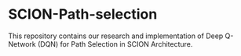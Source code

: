 # SCION-Path-selection
This repository contains our research and implementation of Deep Q-Network (DQN) for Path Selection in SCION Architecture. 

